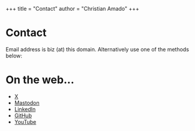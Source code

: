 +++
title = "Contact"
author = "Christian Amado"
+++

# Contact
Email address is biz (at) this domain. Alternatively use one of the methods below:


# On the web...
- [ X ](https://x.com/christianamado/)
- [Mastodon](https://mastodon.social/@cmasdev)
- [LinkedIn](https://www.linkedin.com/in/christianamado/)
- [GitHub](https://github.com/cmasdev/)
- [YouTube](https://www.youtube.com/@cmasdev)
  